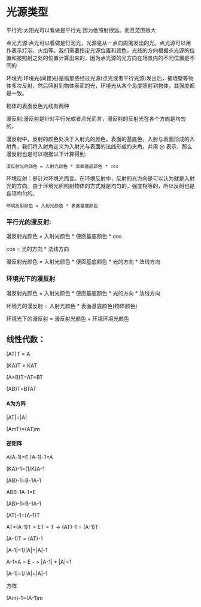 # 光源类型

平行光:太阳光可以看做是平行光 因为他照射很远。而且范围很大

点光光源:点光可以看做是灯泡光，光源是从一点向周围发出的光。点光源可以用作表示灯泡，火焰等。我们需要指定光源位置和颜色，光线的方向根据点光源的位置和被照射之处的位置计算出来的，因为点光源的光方向在场景内的不同位置是不同的

环境光:环境光(间接光)是指那些经过光源(点光或者平行光源)发出后，被墙壁等物体多次反射，然后照射到物体表面的光，环境光从各个角度照射到物体，其强度都是一致。

物体的表面反色光线有两种

  漫反射:漫反射是针对平行光或者点光而言，漫反射的反射光在各个方向是均匀的，

​      漫反射中，反射的颜色处决于入射光的颜色。表面的基底色，入射与表面形成的入射角，我们将入射角定义为入射光与表面的法线形成的夹角。并用 @ 表示，那么漫反射也是可以根据以下计算得到:

  ```
  漫反射光的颜色 = 入射光颜色 * 表面基底颜色 * cos
  ```



 环境反射：是针对环境光而言。在环境反射中，反射的光方向是可以认为就是入射光的方向。由于环境光照照射物体的方式就是均匀的，强度相等的，所以反射也是各项均匀的。

```
环境反射颜色 = 入射光颜色 * 表面基底颜色
```





### 平行光的漫反射:

漫反射光颜色 = 入射光颜色 * 便面基底颜色 * cos

cos = 光的方向 * 法线方向

漫反射光颜色 = 入射光颜色 * 便面基底颜色 *  光的方向 * 法线方向



### 环境光下的漫反射

漫反射光颜色 = 入射光颜色 * 便面基底颜色 *  光的方向 * 法线方向

环境光的漫反射 = 入射光颜色 * 表面基底颜色(物体颜色)

环境光下的漫反射 = 漫反射光颜色 + 环境环境光颜色









## 线性代数：

(AT)T = A  

(KA)T = KAT

(A+B)T=AT+BT

(AB)T=BTAT



#### A为方阵

|AT|=|A|

(AmT)=(AT)m





#### 逆矩阵

A(A-1)=E         (A-1)-1=A

(KA)-1=(1/K)A-1

(AB)-1=B-1A-1



ABB-1A-1=E

(AB)-1=B-1A-1



(AT)-1=(A-1)T

AT*(A-1)T = ET = T  -> (AT)-1 = (A-1)T

(A-1)T = (AT)-1



|A-1|=1/|A|=|A|-1

A-1*A = E  -  > |A-1| * |A|=1

|A-1|=1/|A|=|A|-1

方阵

(Am)-1=(A-1)m

